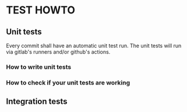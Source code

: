 # TEST HOWTO

## Unit tests

Every commit shall have an automatic unit test run.
The unit tests will run via gitlab's runners and/or github's actions.




### How to write unit tests

### How to check if your unit tests are working

## Integration tests

